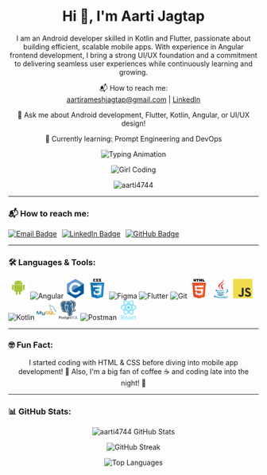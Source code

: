 <h1 align="center">Hi 👋, I'm Aarti Jagtap</h1>

<p align="center">
  I am an Android developer skilled in Kotlin and Flutter, passionate about building efficient, scalable mobile apps. With experience in Angular frontend development, I bring a strong UI/UX foundation and a commitment to delivering seamless user experiences while continuously learning and growing.
</p>

<p align="center">
  📬 How to reach me: <br/>
  <a href="mailto:aartirameshjagtap@gmail.com">aartirameshjagtap@gmail.com</a> | 
  <a href="https://www.linkedin.com/in/aarti-jagtap-a0133b28b?trk=public_profile_samename-profile" target="_blank" rel="noreferrer">LinkedIn</a>
</p>

<p align="center">
  💬 Ask me about Android development, Flutter, Kotlin, Angular, or UI/UX design!
</p>

<p align="center">
  🚀 Currently learning: Prompt Engineering and DevOps
</p>

<p align="center">
  <img src="https://readme-typing-svg.demolab.com?font=Fira+Code&size=24&pause=1000&center=true&vCenter=true&width=435&lines=Android+Developer;Open+Source+Enthusiast;Learning+Never+Stops!;Flutter+Developer;Kotlin+%7C+Java+%7C+Flutter+Lover" alt="Typing Animation" />
</p>

<!-- 👩‍💻 Girl Coding GIF -->
<p align="center">
  <img src="https://media.giphy.com/media/L1R1tvI9svkIWwpVYr/giphy.gif" width="300" alt="Girl Coding" />
</p>

<p align="center">
  <img src="https://komarev.com/ghpvc/?username=aarti4744&label=Profile%20views&color=0e75b6&style=flat" alt="aarti4744" />
</p>

---

### 📬 How to reach me:

<p align="left" style="display: flex; gap: 10px;">
  <a href="mailto:aartirameshjagtap@gmail.com" style="display: inline-block; transition: transform 0.3s ease, box-shadow 0.3s ease;">
    <img src="https://img.shields.io/badge/-aartirameshjagtap@gmail.com-D14836?style=flat-square&logo=Gmail&logoColor=white" 
         alt="Email Badge"
         onmouseover="this.style.transform='scale(1.1)'; this.style.boxShadow='0 4px 8px rgba(209,72,54,0.5)';"
         onmouseout="this.style.transform='scale(1)'; this.style.boxShadow='none';" />
  </a>
  <a href="https://www.linkedin.com/in/aarti-jagtap" style="display: inline-block; transition: transform 0.3s ease, box-shadow 0.3s ease;">
    <img src="https://img.shields.io/badge/-LinkedIn-0077B5?style=flat-square&logo=Linkedin&logoColor=white" 
         alt="LinkedIn Badge"
         onmouseover="this.style.transform='scale(1.1)'; this.style.boxShadow='0 4px 8px rgba(0,119,181,0.5)';"
         onmouseout="this.style.transform='scale(1)'; this.style.boxShadow='none';" />
  </a>
  <a href="https://github.com/aarti4744" style="display: inline-block; transition: transform 0.3s ease, box-shadow 0.3s ease;">
    <img src="https://img.shields.io/badge/-GitHub-181717?style=flat-square&logo=github&logoColor=white" 
         alt="GitHub Badge"
         onmouseover="this.style.transform='scale(1.1)'; this.style.boxShadow='0 4px 8px rgba(24,23,23,0.5)';"
         onmouseout="this.style.transform='scale(1)'; this.style.boxShadow='none';" />
  </a>
</p>



---

### 🛠️ Languages & Tools:

<p align="left">
  <img src="https://raw.githubusercontent.com/devicons/devicon/master/icons/android/android-original-wordmark.svg" alt="Android" width="40" height="40" />
  <img src="https://angular.io/assets/images/logos/angular/angular.svg" alt="Angular" width="40" height="40" />
  <img src="https://raw.githubusercontent.com/devicons/devicon/master/icons/c/c-original.svg" alt="C" width="40" height="40" />
  <img src="https://raw.githubusercontent.com/devicons/devicon/master/icons/css3/css3-original-wordmark.svg" alt="CSS3" width="40" height="40" />
  <img src="https://www.vectorlogo.zone/logos/figma/figma-icon.svg" alt="Figma" width="40" height="40" />
  <img src="https://www.vectorlogo.zone/logos/flutterio/flutterio-icon.svg" alt="Flutter" width="40" height="40" />
  <img src="https://git-scm.com/images/logos/downloads/Git-Icon-1788C.png" alt="Git" width="40" height="40" />
  <img src="https://raw.githubusercontent.com/devicons/devicon/master/icons/html5/html5-original-wordmark.svg" alt="HTML5" width="40" height="40" />
  <img src="https://raw.githubusercontent.com/devicons/devicon/master/icons/java/java-original.svg" alt="Java" width="40" height="40" />
  <img src="https://raw.githubusercontent.com/devicons/devicon/master/icons/javascript/javascript-original.svg" alt="JavaScript" width="40" height="40" />
  <img src="https://www.vectorlogo.zone/logos/kotlinlang/kotlinlang-icon.svg" alt="Kotlin" width="40" height="40" />
  <img src="https://raw.githubusercontent.com/devicons/devicon/master/icons/mysql/mysql-original-wordmark.svg" alt="MySQL" width="40" height="40" />
  <img src="https://raw.githubusercontent.com/devicons/devicon/master/icons/postgresql/postgresql-original-wordmark.svg" alt="PostgreSQL" width="40" height="40" />
  <img src="https://www.vectorlogo.zone/logos/getpostman/getpostman-icon.svg" alt="Postman" width="40" height="40" />
  <img src="https://raw.githubusercontent.com/devicons/devicon/master/icons/react/react-original-wordmark.svg" alt="React" width="40" height="40" />
</p>


---

### 🤓 Fun Fact:

<p align="center">
  I started coding with HTML & CSS before diving into mobile app development! 🚀  
  Also, I'm a big fan of coffee ☕ and coding late into the night! 🌙
</p>

---

### 📊 GitHub Stats:

<p align="center">
  <img src="https://github-readme-stats.vercel.app/api?username=aarti4744&show_icons=true&theme=radical" alt="aarti4744 GitHub Stats" />
</p>

<p align="center">
  <img src="https://github-readme-streak-stats.herokuapp.com/?user=aarti4744&theme=tokyonight" alt="GitHub Streak" />
</p>

<p align="center">
  <img src="https://github-readme-stats.vercel.app/api/top-langs/?username=aarti4744&layout=compact&theme=gruvbox" alt="Top Languages" />
</p>
